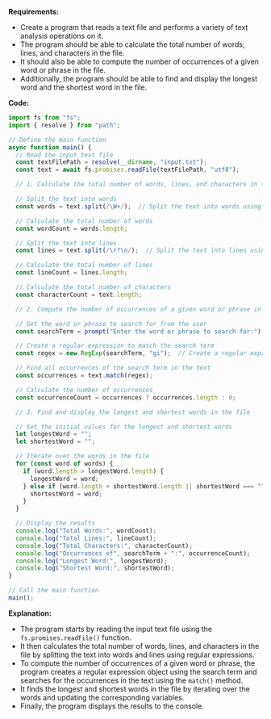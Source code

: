 **Requirements:**

- Create a program that reads a text file and performs a variety of text analysis operations on it.
- The program should be able to calculate the total number of words, lines, and characters in the file.
- It should also be able to compute the number of occurrences of a given word or phrase in the file.
- Additionally, the program should be able to find and display the longest word and the shortest word in the file.

**Code:**

```typescript
import fs from "fs";
import { resolve } from "path";

// Define the main function
async function main() {
  // Read the input text file
  const textFilePath = resolve(__dirname, "input.txt");
  const text = await fs.promises.readFile(textFilePath, "utf8");

  // 1. Calculate the total number of words, lines, and characters in the file

  // Split the text into words
  const words = text.split(/\W+/);  // Split the text into words using a regular expression that matches non-word characters (\W+).

  // Calculate the total number of words
  const wordCount = words.length;

  // Split the text into lines
  const lines = text.split(/\r?\n/);  // Split the text into lines using a regular expression that matches carriage return (\r) and line feed (\n).

  // Calculate the total number of lines
  const lineCount = lines.length;

  // Calculate the total number of characters
  const characterCount = text.length;

  // 2. Compute the number of occurrences of a given word or phrase in the file

  // Get the word or phrase to search for from the user
  const searchTerm = prompt("Enter the word or phrase to search for:");

  // Create a regular expression to match the search term
  const regex = new RegExp(searchTerm, "gi");  // Create a regular expression object using the search term and the "global" and "ignore case" flags.

  // Find all occurrences of the search term in the text
  const occurrences = text.match(regex);

  // Calculate the number of occurrences
  const occurrenceCount = occurrences ? occurrences.length : 0;

  // 3. Find and display the longest and shortest words in the file

  // Set the initial values for the longest and shortest words
  let longestWord = "";
  let shortestWord = "";

  // Iterate over the words in the file
  for (const word of words) {
    if (word.length > longestWord.length) {
      longestWord = word;
    } else if (word.length < shortestWord.length || shortestWord === "") {
      shortestWord = word;
    }
  }

  // Display the results
  console.log("Total Words:", wordCount);
  console.log("Total Lines:", lineCount);
  console.log("Total Characters:", characterCount);
  console.log("Occurrences of", searchTerm + ":", occurrenceCount);
  console.log("Longest Word:", longestWord);
  console.log("Shortest Word:", shortestWord);
}

// Call the main function
main();
```

**Explanation:**

- The program starts by reading the input text file using the `fs.promises.readFile()` function.
- It then calculates the total number of words, lines, and characters in the file by splitting the text into words and lines using regular expressions.
- To compute the number of occurrences of a given word or phrase, the program creates a regular expression object using the search term and searches for the occurrences in the text using the `match()` method.
- It finds the longest and shortest words in the file by iterating over the words and updating the corresponding variables.
- Finally, the program displays the results to the console.